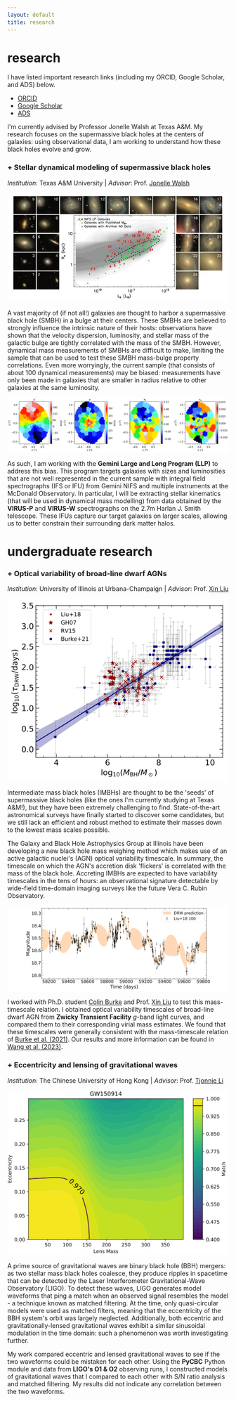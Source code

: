 ```yaml
---
layout: default
title: research
---
```


# research
I have listed important research links (including my ORCID, Google Scholar, and ADS) below.

* [ORCID](https://orcid.org/0000-0001-9975-9196) 
* [Google Scholar](https://scholar.google.com/citations?hl=en&user=_MfhceYAAAAJ) 
* [ADS](https://ui.adsabs.harvard.edu/public-libraries/X6RXfJsAScCmBK1kGdZ1rw)

I'm currently advised by Professor Jonelle Walsh at Texas A&M. My research focuses on the supermassive black holes at the centers of galaxies: using observational data, I am working to understand how these black holes evolve and grow.

### + Stellar dynamical modeling of supermassive black holes
*Institution*: Texas A&M University | *Advisor*: Prof. [Jonelle Walsh](https://jonellewalsh.weebly.com/)

![gemini](/assets/img/geminilp.jpeg)

A vast majority of (if not all!) galaxies are thought to harbor a supermassive black hole (SMBH) in a bulge at their centers. These SMBHs are believed to strongly influence the intrinsic nature of their hosts: observations have shown that the velocity dispersion, luminosity, and stellar mass of the galactic bulge are tightly correlated with the mass of the SMBH. However, dynamical mass measurements of SMBHs are difficult to make, limiting the sample that can be used to test these SMBH mass-bulge property correlations. Even more worryingly, the current sample (that consists of about 100 dynamical measurements) may be biased: measurements have only been made in galaxies that are smaller in radius relative to other galaxies at the same luminosity.  

![kinem](/assets/img/pgc12557_moment_4_full_kinem_map.png)

As such, I am working with the **Gemini Large and Long Program (LLP)** to address this bias. This program targets galaxies with sizes and luminosities that are not well represented in the current sample with integral field spectrographs (IFS or IFU) from Gemini NIFS and multiple instruments at the McDonald Observatory. In particular, I will be extracting stellar kinematics (that will be used in dynamical mass modelling) from data obtained by the **VIRUS-P** and **VIRUS-W** spectrographs on the 2.7m Harlan J. Smith telescope. These IFUs capture our target galaxies on larger scales, allowing us to better constrain their surrounding dark matter halos.  

# undergraduate research

### + Optical variability of broad-line dwarf AGNs
*Institution*: University of Illinois at Urbana-Champaign | *Advisor*: Prof. [Xin Liu](https://publish.illinois.edu/liu-group/)

<img src="/assets/img/mtau.png" alt="mtaurel" style="width:500px;height:416px;">

Intermediate mass black holes (IMBHs) are thought to be the 'seeds' of supermassive black holes (like the ones I'm currently studying at Texas A&M!), but they have been extremely challenging to find. State-of-the-art astronomical surveys have finally started to discover some candidates, but we still lack an efficient and robust method to estimate their masses down to the lowest mass scales possible. 

The Galaxy and Black Hole Astrophysics Group at Illinois have been developing a new black hole mass weighing method which makes use of an active galactic nuclei's (AGN) optical variability timescale. In summary, the timescale on which the AGN's accretion disk 'flickers' is correlated with the mass of the black hole. Accreting IMBHs are expected to have variability timescales in the tens of hours: an observational signature detectable by wide-field time-domain imaging surveys like the future Vera C. Rubin Observatory.

![liu100](/assets/img/liu100.png)

I worked with Ph.D. student [Colin Burke](https://burke86.github.io/) and Prof. [Xin Liu](https://publish.illinois.edu/liu-group/) to test this mass-timescale relation. I obtained optical variability timescales of broad-line dwarf AGN from **Zwicky Transient Facility** *g*-band light curves, and compared them to their corresponding virial mass estimates. We found that these timescales were generally consistent with the mass-timescale relation of [Burke et al. (2021)](https://www.science.org/doi/10.1126/science.abg9933). Our results and more information can be found in [Wang et al. (2023)](https://academic.oup.com/mnras/article-abstract/521/1/99/7043476).


### + Eccentricity and lensing of gravitational waves
*Institution*: The Chinese University of Hong Kong | *Advisor*: Prof. [Tjonnie Li](http://www.phy.cuhk.edu.hk/~tgfli/)

<img src="/assets/img/gw.png" alt="gws" style="width:500px;">

A prime source of gravitational waves are binary black hole (BBH) mergers: as two stellar mass black holes coalesce, they produce ripples in spacetime that can be detected by the Laser Interferometer Gravitational-Wave Observatory (LIGO). To detect these waves, LIGO generates model waveforms that ping a match when an observed signal resembles the model - a technique known as matched filtering. At the time, only quasi-circular models were used as matched filters, meaning that the eccentricity of the BBH system's orbit was largely neglected. Additionally, both eccentric and gravitationally-lensed gravitational waves exhibit a similar sinusoidal modulation in the time domain: such a phenomenon was worth investigating further.

My work compared eccentric and lensed gravitational waves to see if the two waveforms could be mistaken for each other. Using the **PyCBC** Python module and data from **LIGO's O1 & O2** observing runs, I constructed models of gravitational waves that I compared to each other with S/N ratio analysis and matched filtering. My results did not indicate any correlation between the two waveforms. 
